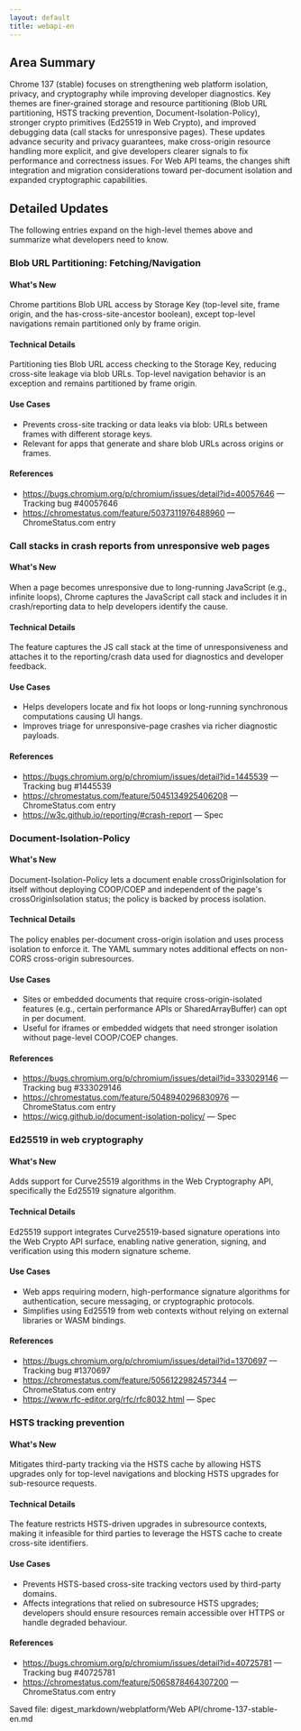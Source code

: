 ```yaml
---
layout: default
title: webapi-en
---
```


## Area Summary

Chrome 137 (stable) focuses on strengthening web platform isolation, privacy, and cryptography while improving developer diagnostics. Key themes are finer-grained storage and resource partitioning (Blob URL partitioning, HSTS tracking prevention, Document-Isolation-Policy), stronger crypto primitives (Ed25519 in Web Crypto), and improved debugging data (call stacks for unresponsive pages). These updates advance security and privacy guarantees, make cross-origin resource handling more explicit, and give developers clearer signals to fix performance and correctness issues. For Web API teams, the changes shift integration and migration considerations toward per-document isolation and expanded cryptographic capabilities.

## Detailed Updates

The following entries expand on the high-level themes above and summarize what developers need to know.

### Blob URL Partitioning: Fetching/Navigation

#### What's New
Chrome partitions Blob URL access by Storage Key (top-level site, frame origin, and the has-cross-site-ancestor boolean), except top-level navigations remain partitioned only by frame origin.

#### Technical Details
Partitioning ties Blob URL access checking to the Storage Key, reducing cross-site leakage via blob URLs. Top-level navigation behavior is an exception and remains partitioned by frame origin.

#### Use Cases
- Prevents cross-site tracking or data leaks via blob: URLs between frames with different storage keys.
- Relevant for apps that generate and share blob URLs across origins or frames.

#### References
- https://bugs.chromium.org/p/chromium/issues/detail?id=40057646 — Tracking bug #40057646
- https://chromestatus.com/feature/5037311976488960 — ChromeStatus.com entry

### Call stacks in crash reports from unresponsive web pages

#### What's New
When a page becomes unresponsive due to long-running JavaScript (e.g., infinite loops), Chrome captures the JavaScript call stack and includes it in crash/reporting data to help developers identify the cause.

#### Technical Details
The feature captures the JS call stack at the time of unresponsiveness and attaches it to the reporting/crash data used for diagnostics and developer feedback.

#### Use Cases
- Helps developers locate and fix hot loops or long-running synchronous computations causing UI hangs.
- Improves triage for unresponsive-page crashes via richer diagnostic payloads.

#### References
- https://bugs.chromium.org/p/chromium/issues/detail?id=1445539 — Tracking bug #1445539
- https://chromestatus.com/feature/5045134925406208 — ChromeStatus.com entry
- https://w3c.github.io/reporting/#crash-report — Spec

### Document-Isolation-Policy

#### What's New
Document-Isolation-Policy lets a document enable crossOriginIsolation for itself without deploying COOP/COEP and independent of the page's crossOriginIsolation status; the policy is backed by process isolation.

#### Technical Details
The policy enables per-document cross-origin isolation and uses process isolation to enforce it. The YAML summary notes additional effects on non-CORS cross-origin subresources.

#### Use Cases
- Sites or embedded documents that require cross-origin-isolated features (e.g., certain performance APIs or SharedArrayBuffer) can opt in per document.
- Useful for iframes or embedded widgets that need stronger isolation without page-level COOP/COEP changes.

#### References
- https://bugs.chromium.org/p/chromium/issues/detail?id=333029146 — Tracking bug #333029146
- https://chromestatus.com/feature/5048940296830976 — ChromeStatus.com entry
- https://wicg.github.io/document-isolation-policy/ — Spec

### Ed25519 in web cryptography

#### What's New
Adds support for Curve25519 algorithms in the Web Cryptography API, specifically the Ed25519 signature algorithm.

#### Technical Details
Ed25519 support integrates Curve25519-based signature operations into the Web Crypto API surface, enabling native generation, signing, and verification using this modern signature scheme.

#### Use Cases
- Web apps requiring modern, high-performance signature algorithms for authentication, secure messaging, or cryptographic protocols.
- Simplifies using Ed25519 from web contexts without relying on external libraries or WASM bindings.

#### References
- https://bugs.chromium.org/p/chromium/issues/detail?id=1370697 — Tracking bug #1370697
- https://chromestatus.com/feature/5056122982457344 — ChromeStatus.com entry
- https://www.rfc-editor.org/rfc/rfc8032.html — Spec

### HSTS tracking prevention

#### What's New
Mitigates third-party tracking via the HSTS cache by allowing HSTS upgrades only for top-level navigations and blocking HSTS upgrades for sub-resource requests.

#### Technical Details
The feature restricts HSTS-driven upgrades in subresource contexts, making it infeasible for third parties to leverage the HSTS cache to create cross-site identifiers.

#### Use Cases
- Prevents HSTS-based cross-site tracking vectors used by third-party domains.
- Affects integrations that relied on subresource HSTS upgrades; developers should ensure resources remain accessible over HTTPS or handle degraded behaviour.

#### References
- https://bugs.chromium.org/p/chromium/issues/detail?id=40725781 — Tracking bug #40725781
- https://chromestatus.com/feature/5065878464307200 — ChromeStatus.com entry

Saved file: digest_markdown/webplatform/Web API/chrome-137-stable-en.md
